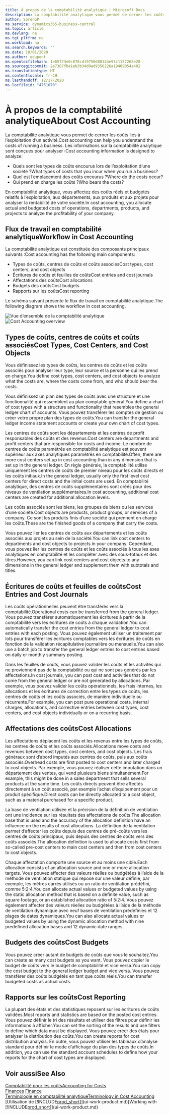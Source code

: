 ```yaml
---
title: À propos de la comptabilité analytique | Microsoft Docs
description: La comptabilité analytique vous permet de cerner les coûts liés à l’exploitation d’un activié.
author: SorenGP
ms.service: dynamics365-business-central
ms.topic: article
ms.devlang: na
ms.tgt_pltfrm: na
ms.workload: na
ms.search.keywords: ''
ms.date: 10/01/2020
ms.author: edupont
ms.openlocfilehash: 1e65f73e0c876cd19750d88144e93c1157268e28
ms.sourcegitcommit: 2e7307fbe1eb3b34d0ad9356226a19409054a402
ms.translationtype: HT
ms.contentlocale: fr-CH
ms.lasthandoff: 12/17/2020
ms.locfileid: "4751070"
---
```

# <a name="about-cost-accounting"></a><span data-ttu-id="ca9e8-103">À propos de la comptabilité analytique</span><span class="sxs-lookup"><span data-stu-id="ca9e8-103">About Cost Accounting</span></span>
<span data-ttu-id="ca9e8-104">La comptabilité analytique vous permet de cerner les coûts liés à l’exploitation d’un activité.</span><span class="sxs-lookup"><span data-stu-id="ca9e8-104">Cost accounting can help you understand the costs of running a business.</span></span> <span data-ttu-id="ca9e8-105">Les informations sur la comptabilité analytique sont conçues pour analyser :</span><span class="sxs-lookup"><span data-stu-id="ca9e8-105">Cost accounting information is designed to analyze:</span></span>  

-   <span data-ttu-id="ca9e8-106">Quels sont les types de coûts encourus lors de l’exploitation d’une société ?</span><span class="sxs-lookup"><span data-stu-id="ca9e8-106">What types of costs that you incur when you run a business?</span></span>  
-   <span data-ttu-id="ca9e8-107">Quel est l’emplacement des coûts encourus ?</span><span class="sxs-lookup"><span data-stu-id="ca9e8-107">Where do the costs occur?</span></span>  
-   <span data-ttu-id="ca9e8-108">Qui prend en charge les coûts ?</span><span class="sxs-lookup"><span data-stu-id="ca9e8-108">Who bears the costs?</span></span>  

<span data-ttu-id="ca9e8-109">En comptabilité analytique, vous affectez des coûts réels et budgétés relatifs à l’exploitation, aux départements, aux produits et aux projets pour analyser la rentabilité de votre société.</span><span class="sxs-lookup"><span data-stu-id="ca9e8-109">In cost accounting, you allocate actual and budgeted costs of operations, departments, products, and projects to analyze the profitability of your company.</span></span>  

## <a name="workflow-in-cost-accounting"></a><span data-ttu-id="ca9e8-110">Flux de travail en comptabilité analytique</span><span class="sxs-lookup"><span data-stu-id="ca9e8-110">Workflow in Cost Accounting</span></span>  
<span data-ttu-id="ca9e8-111">La comptabilité analytique est constituée des composants principaux suivants :</span><span class="sxs-lookup"><span data-stu-id="ca9e8-111">Cost accounting has the following main components:</span></span>  

-   <span data-ttu-id="ca9e8-112">Types de coûts, centres de coûts et coûts associés</span><span class="sxs-lookup"><span data-stu-id="ca9e8-112">Cost types, cost centers, and cost objects</span></span>  
-   <span data-ttu-id="ca9e8-113">Écritures de coûts et feuilles de coûts</span><span class="sxs-lookup"><span data-stu-id="ca9e8-113">Cost entries and cost journals</span></span>  
-   <span data-ttu-id="ca9e8-114">Affectations des coûts</span><span class="sxs-lookup"><span data-stu-id="ca9e8-114">Cost allocations</span></span>  
-   <span data-ttu-id="ca9e8-115">Budgets des coûts</span><span class="sxs-lookup"><span data-stu-id="ca9e8-115">Cost budgets</span></span>
-   <span data-ttu-id="ca9e8-116">Rapports sur les coûts</span><span class="sxs-lookup"><span data-stu-id="ca9e8-116">Cost reporting</span></span>  

<span data-ttu-id="ca9e8-117">Le schéma suivant présente le flux de travail en comptabilité analytique.</span><span class="sxs-lookup"><span data-stu-id="ca9e8-117">The following diagram shows the workflow in cost accounting.</span></span>  

<span data-ttu-id="ca9e8-118">![Vue d’ensemble de la comptabilité analytique](media/costaccountingoverview.png "CostAccountingOverview")</span><span class="sxs-lookup"><span data-stu-id="ca9e8-118">![Cost Accounting overview](media/costaccountingoverview.png "CostAccountingOverview")</span></span>  

## <a name="cost-types-cost-centers-and-cost-objects"></a><span data-ttu-id="ca9e8-119">Types de coûts, centres de coûts et coûts associés</span><span class="sxs-lookup"><span data-stu-id="ca9e8-119">Cost Types, Cost Centers, and Cost Objects</span></span>  
<span data-ttu-id="ca9e8-120">Vous définissez les types de coûts, les centres de coûts et les coûts associés pour analyser leur type, leur source et la personne qui les prend en charge.</span><span class="sxs-lookup"><span data-stu-id="ca9e8-120">You define cost types, cost centers, and cost objects to analyze what the costs are, where the costs come from, and who should bear the costs.</span></span>  

<span data-ttu-id="ca9e8-121">Vous définissez un plan des types de coûts avec une structure et une fonctionnalité qui ressemblent au plan comptable général.</span><span class="sxs-lookup"><span data-stu-id="ca9e8-121">You define a chart of cost types with a structure and functionality that resembles the general ledger chart of accounts.</span></span> <span data-ttu-id="ca9e8-122">Vous pouvez transférer les comptes de gestion ou créer votre propre plan des types de coûts.</span><span class="sxs-lookup"><span data-stu-id="ca9e8-122">You can transfer the general ledger income statement accounts or create your own chart of cost types.</span></span>  

<span data-ttu-id="ca9e8-123">Les centres de coûts sont les départements et les centres de profit responsables des coûts et des revenus.</span><span class="sxs-lookup"><span data-stu-id="ca9e8-123">Cost centers are departments and profit centers that are responsible for costs and income.</span></span> <span data-ttu-id="ca9e8-124">Le nombre de centres de coûts paramétrés en comptabilité analytique est souvent supérieur aux axes analytiques paramétrés en comptabilité.</span><span class="sxs-lookup"><span data-stu-id="ca9e8-124">Often, there are more cost centers set up in cost accounting than in any dimension that is set up in the general ledger.</span></span> <span data-ttu-id="ca9e8-125">En règle générale, la comptabilité utilise uniquement les centres de coûts de premier niveau pour les coûts directs et les coûts initiaux.</span><span class="sxs-lookup"><span data-stu-id="ca9e8-125">In the general ledger, usually only the first level cost centers for direct costs and the initial costs are used.</span></span> <span data-ttu-id="ca9e8-126">En comptabilité analytique, des centres de coûts supplémentaires sont créés pour des niveaux de ventilation supplémentaires.</span><span class="sxs-lookup"><span data-stu-id="ca9e8-126">In cost accounting, additional cost centers are created for additional allocation levels.</span></span>  

<span data-ttu-id="ca9e8-127">Les coûts associés sont les biens, les groupes de biens ou les services d’une société.</span><span class="sxs-lookup"><span data-stu-id="ca9e8-127">Cost objects are products, product groups, or services of a company.</span></span> <span data-ttu-id="ca9e8-128">Ce sont les produits finis d’une société qui prennent en charge les coûts.</span><span class="sxs-lookup"><span data-stu-id="ca9e8-128">These are the finished goods of a company that carry the costs.</span></span>  

<span data-ttu-id="ca9e8-129">Vous pouvez lier les centres de coûts aux départements et les coûts associés aux projets au sein de la société.</span><span class="sxs-lookup"><span data-stu-id="ca9e8-129">You can link cost centers to departments and cost objects to projects in your company.</span></span> <span data-ttu-id="ca9e8-130">Cependant, vous pouvez lier les centres de coûts et les coûts associés à tous les axes analytiques en comptabilité et les compléter avec des sous-totaux et des titres.</span><span class="sxs-lookup"><span data-stu-id="ca9e8-130">However, you can link cost centers and cost objects to any dimensions in the general ledger and supplement them with subtotals and titles.</span></span>  

## <a name="cost-entries-and-cost-journals"></a><span data-ttu-id="ca9e8-131">Écritures de coûts et feuilles de coûts</span><span class="sxs-lookup"><span data-stu-id="ca9e8-131">Cost Entries and Cost Journals</span></span>  
<span data-ttu-id="ca9e8-132">Les coûts opérationnelles peuvent être transférés vers la comptabilité.</span><span class="sxs-lookup"><span data-stu-id="ca9e8-132">Operational costs can be transferred from the general ledger.</span></span> <span data-ttu-id="ca9e8-133">Vous pouvez transférer automatiquement les écritures à partir de la comptabilité vers les écritures de coûts à chaque validation.</span><span class="sxs-lookup"><span data-stu-id="ca9e8-133">You can automatically transfer the cost entries from the general ledger to cost entries with each posting.</span></span> <span data-ttu-id="ca9e8-134">Vous pouvez également utiliser un traitement par lots pour transférer les écritures comptables vers les écritures de coûts en fonction de la validation récapitulative journalière ou mensuelle.</span><span class="sxs-lookup"><span data-stu-id="ca9e8-134">You can also use a batch job to transfer the general ledger entries to cost entries based on daily or monthly summary posting.</span></span>  

<span data-ttu-id="ca9e8-135">Dans les feuilles de coûts, vous pouvez valider les coûts et les activités qui ne proviennent pas de la comptabilité ou qui ne sont pas générés par les affectations.</span><span class="sxs-lookup"><span data-stu-id="ca9e8-135">In cost journals, you can post cost and activities that do not come from the general ledger or are not generated by allocations.</span></span> <span data-ttu-id="ca9e8-136">Par exemple, vous pouvez valider les coûts opérationnels, les frais internes, les allocations et les écritures de correction entre les types de coûts, les centres de coûts et les coûts associés, de manière individuelle ou récurrente.</span><span class="sxs-lookup"><span data-stu-id="ca9e8-136">For example, you can post pure operational costs, internal charges, allocations, and corrective entries between cost types, cost centers, and cost objects individually or on a recurring basis.</span></span>  

## <a name="cost-allocations"></a><span data-ttu-id="ca9e8-137">Affectations des coûts</span><span class="sxs-lookup"><span data-stu-id="ca9e8-137">Cost Allocations</span></span>  
<span data-ttu-id="ca9e8-138">Les affectations déplacent les coûts et les revenus entre les types de coûts, les centres de coûts et les coûts associés.</span><span class="sxs-lookup"><span data-stu-id="ca9e8-138">Allocations move costs and revenues between cost types, cost centers, and cost objects.</span></span> <span data-ttu-id="ca9e8-139">Les frais généraux sont d’abord imputés aux centres de coûts, puis aux coûts associés.</span><span class="sxs-lookup"><span data-stu-id="ca9e8-139">Overhead costs are first posted to cost centers and later charged to cost objects.</span></span> <span data-ttu-id="ca9e8-140">Par exemple, vous pouvez réaliser cette imputation dans un département des ventes, qui vend plusieurs biens simultanément.</span><span class="sxs-lookup"><span data-stu-id="ca9e8-140">For example, this might be done in a sales department that sells several products at the same time.</span></span> <span data-ttu-id="ca9e8-141">Les coûts directs peuvent être affectés directement à un coût associé, par exemple l’achat d’équipement pour un produit spécifique.</span><span class="sxs-lookup"><span data-stu-id="ca9e8-141">Direct costs can be directly allocated to a cost object, such as a material purchased for a specific product.</span></span>  

<span data-ttu-id="ca9e8-142">La base de ventilation utilisée et la précision de la définition de ventilation ont une incidence sur les résultats des affectations de coûts.</span><span class="sxs-lookup"><span data-stu-id="ca9e8-142">The allocation base that is used and the accuracy of the allocation definition have an influence on the results of cost allocations.</span></span> <span data-ttu-id="ca9e8-143">La définition de la ventilation permet d’affecter les coûts depuis des centres de pré-coûts vers les centres de coûts principaux, puis depuis des centres de coûts vers des coûts associés.</span><span class="sxs-lookup"><span data-stu-id="ca9e8-143">The allocation definition is used to allocate costs first from so-called pre-cost centers to main cost centers and then from cost centers to cost objects.</span></span>  

<span data-ttu-id="ca9e8-144">Chaque affectation comporte une source et au moins une cible.</span><span class="sxs-lookup"><span data-stu-id="ca9e8-144">Each allocation consists of an allocation source and one or more allocation targets.</span></span> <span data-ttu-id="ca9e8-145">Vous pouvez affecter des valeurs réelles ou budgétées à l’aide de la méthode de ventilation statique qui repose sur une valeur définie, par exemple, les mètres carrés utilisés ou un ratio de ventilation prédéfini, comme 5:2:4.</span><span class="sxs-lookup"><span data-stu-id="ca9e8-145">You can allocate actual values or budgeted values by using the static allocation method that is based on a definite value, such as square footage, or an established allocation ratio of 5:2:4.</span></span> <span data-ttu-id="ca9e8-146">Vous pouvez également affecter des valeurs réelles ou budgétées à l’aide de la méthode de ventilation dynamique avec neuf bases de ventilation prédéfinies et 12 plages de dates dynamiques.</span><span class="sxs-lookup"><span data-stu-id="ca9e8-146">You can also allocate actual values or budgeted values by using the dynamic allocation method with nine predefined allocation bases and 12 dynamic date ranges.</span></span>  

## <a name="cost-budgets"></a><span data-ttu-id="ca9e8-147">Budgets des coûts</span><span class="sxs-lookup"><span data-stu-id="ca9e8-147">Cost Budgets</span></span>  
<span data-ttu-id="ca9e8-148">Vous pouvez créer autant de budgets de coûts que vous le souhaitez.</span><span class="sxs-lookup"><span data-stu-id="ca9e8-148">You can create as many cost budgets as you want.</span></span> <span data-ttu-id="ca9e8-149">Vous pouvez copier le budget de coûts vers le budget de comptabilité et vice versa.</span><span class="sxs-lookup"><span data-stu-id="ca9e8-149">You can copy the cost budget to the general ledger budget and vice versa.</span></span> <span data-ttu-id="ca9e8-150">Vous pouvez transférer des coûts budgétés en tant que coûts réels.</span><span class="sxs-lookup"><span data-stu-id="ca9e8-150">You can transfer budgeted costs as actual costs.</span></span>  

## <a name="cost-reporting"></a><span data-ttu-id="ca9e8-151">Rapports sur les coûts</span><span class="sxs-lookup"><span data-stu-id="ca9e8-151">Cost Reporting</span></span>  
<span data-ttu-id="ca9e8-152">La plupart des états et des statistiques reposent sur les écritures de coûts validées.</span><span class="sxs-lookup"><span data-stu-id="ca9e8-152">Most reports and statistics are based on the posted cost entries.</span></span> <span data-ttu-id="ca9e8-153">Vous pouvez définir le tri des résultats et utiliser des filtres pour définir les informations à afficher.</span><span class="sxs-lookup"><span data-stu-id="ca9e8-153">You can set the sorting of the results and use filters to define which data must be displayed.</span></span> <span data-ttu-id="ca9e8-154">Vous pouvez créer des états pour analyser la distribution des coûts.</span><span class="sxs-lookup"><span data-stu-id="ca9e8-154">You can create reports for cost distribution analysis.</span></span> <span data-ttu-id="ca9e8-155">En outre, vous pouvez utiliser les tableaux d’analyse standard pour définir le mode d’affichage du plan des types de coûts.</span><span class="sxs-lookup"><span data-stu-id="ca9e8-155">In addition, you can use the standard account schedules to define how your reports for the chart of cost types are displayed.</span></span>  

## <a name="see-also"></a><span data-ttu-id="ca9e8-156">Voir aussi</span><span class="sxs-lookup"><span data-stu-id="ca9e8-156">See Also</span></span>  
 [<span data-ttu-id="ca9e8-157">Comptabilité pour les coûts</span><span class="sxs-lookup"><span data-stu-id="ca9e8-157">Accounting for Costs</span></span>](finance-manage-cost-accounting.md)  
 <span data-ttu-id="ca9e8-158">[Finances](finance.md) </span><span class="sxs-lookup"><span data-stu-id="ca9e8-158">[Finance](finance.md) </span></span>  
 [<span data-ttu-id="ca9e8-159">Terminologie en comptabilité analytique</span><span class="sxs-lookup"><span data-stu-id="ca9e8-159">Terminology in Cost Accounting</span></span>](finance-terminology-in-cost-accounting.md)  
 <span data-ttu-id="ca9e8-160">[Utilisation de [!INCLUDE[prod_short](includes/prod_short.md)]](ui-work-product.md)</span><span class="sxs-lookup"><span data-stu-id="ca9e8-160">[Working with [!INCLUDE[prod_short](includes/prod_short.md)]](ui-work-product.md)</span></span>
